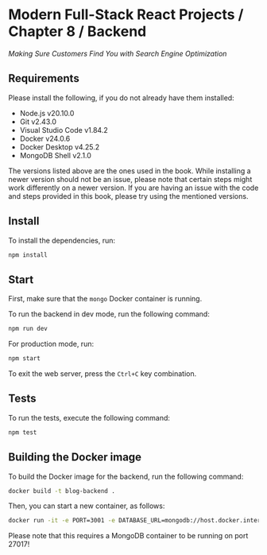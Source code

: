 # Modern Full-Stack React Projects / Chapter 8 / Backend

_Making Sure Customers Find You with Search Engine Optimization_

## Requirements

Please install the following, if you do not already have them installed:

- Node.js v20.10.0
- Git v2.43.0
- Visual Studio Code v1.84.2
- Docker v24.0.6
- Docker Desktop v4.25.2
- MongoDB Shell v2.1.0

The versions listed above are the ones used in the book. While installing a newer version should not be an issue, please note that certain steps might work differently on a newer version. If you are having an issue with the code and steps provided in this book, please try using the mentioned versions.

## Install

To install the dependencies, run:

```bash
npm install
```

## Start

First, make sure that the `mongo` Docker container is running.

To run the backend in dev mode, run the following command:

```bash
npm run dev
```

For production mode, run:

```bash
npm start
```

To exit the web server, press the `Ctrl+C` key combination.

## Tests

To run the tests, execute the following command:

```bash
npm test
```

## Building the Docker image

To build the Docker image for the backend, run the following command:

```bash
docker build -t blog-backend .
```

Then, you can start a new container, as follows:

```bash
docker run -it -e PORT=3001 -e DATABASE_URL=mongodb://host.docker.internal:27017/blog -p 3001:3001 blog-backend
```

Please note that this requires a MongoDB container to be running on port 27017!
